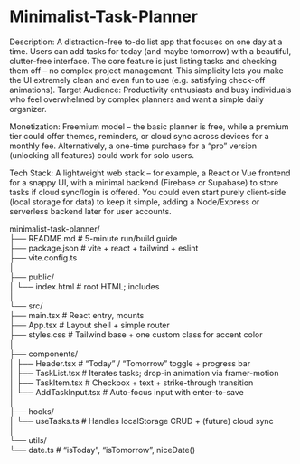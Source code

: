 # Minimalist-Task-Planner

Description: A distraction-free to-do list app that focuses on one day at a time. Users can add tasks for today (and maybe tomorrow) with a beautiful, clutter-free interface. The core feature is just listing tasks and checking them off – no complex project management. This simplicity lets you make the UI extremely clean and even fun to use (e.g. satisfying check-off animations).
Target Audience: Productivity enthusiasts and busy individuals who feel overwhelmed by complex planners and want a simple daily organizer.

Monetization: Freemium model – the basic planner is free, while a premium tier could offer themes, reminders, or cloud sync across devices for a monthly fee. Alternatively, a one-time purchase for a “pro” version (unlocking all features) could work for solo users.

Tech Stack: A lightweight web stack – for example, a React or Vue frontend for a snappy UI, with a minimal backend (Firebase or Supabase) to store tasks if cloud sync/login is offered. You could even start purely client-side (local storage for data) to keep it simple, adding a Node/Express or serverless backend later for user accounts.

minimalist-task-planner/    
├── README.md                  # 5-minute run/​build guide    
├── package.json               # vite + react + tailwind + eslint    
├── vite.config.ts    
│    
├── public/    
│   └── index.html             # root HTML; includes <meta name="theme-color">    
│    
└── src/    
    ├── main.tsx               # React entry, mounts <App>    
    ├── App.tsx                # Layout shell + simple router    
    ├── styles.css             # Tailwind base + one custom class for accent color    
    │    
    ├── components/    
    │   ├── Header.tsx         # “Today” / “Tomorrow” toggle + progress bar    
    │   ├── TaskList.tsx       # Iterates tasks; drop-in animation via framer-motion    
    │   ├── TaskItem.tsx       # Checkbox + text + strike-through transition    
    │   └── AddTaskInput.tsx   # Auto-focus input with enter-to-save    
    │    
    ├── hooks/    
    │   └── useTasks.ts        # Handles localStorage CRUD + (future) cloud sync    
    │    
    └── utils/    
        └── date.ts            # “isToday”, “isTomorrow”, niceDate()    
